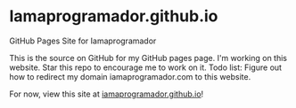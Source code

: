 # Iamaprogramador.github.io
GitHub Pages Site for Iamaprogramador

This is the source on GitHub for my GitHub pages page.
I'm working on this website. Star this repo to encourage me to work on it.
Todo list: Figure out how to redirect my domain iamaprogramador.com to this website.

For now, view this site at <a href="https://iamaprogramador.github.io">iamaprogramador.github.io</a>!
